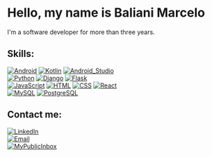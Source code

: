 # Hello, my name is Baliani Marcelo

I'm a software developer for more than three years.

## Skills:
[![Android](https://img.shields.io/badge/Android-3DDC84?style=for-the-badge&logo=android&logoColor=white&labelColor=101010)]()
[![Kotlin](https://img.shields.io/badge/Kotlin-0095D5?style=for-the-badge&logo=kotlin&logoColor=white&labelColor=101010)]()
[![Android_Studio](https://img.shields.io/badge/Android_Studio-3DDC84?style=for-the-badge&logo=android-studio&logoColor=white&labelColor=101010)]()
</br>
[![Python](https://img.shields.io/badge/Python-3776AB?style=for-the-badge&logo=python&logoColor=white&labelColor=101010)]()
[![Django](https://img.shields.io/badge/Django-092E20?style=for-the-badge&logo=django&logoColor=white&labelColor=101010)]()
[![Flask](https://img.shields.io/badge/Flask-000000?style=for-the-badge&logo=flask&logoColor=white&labelColor=101010)]()
</br>
[![JavaScript](https://img.shields.io/badge/JavaScript-F7DF1E?style=for-the-badge&logo=javascript&logoColor=white&labelColor=101010)]()
[![HTML](https://img.shields.io/badge/HTML-239120?style=for-the-badge&logo=html5&logoColor=white&labelColor=101010)]()
[![CSS](https://img.shields.io/badge/CSS-239120?&style=for-the-badge&logo=css3&logoColor=white&labelColor=101010)]()
[![React](https://img.shields.io/badge/React-20232A?style=for-the-badge&logo=react&logoColor=61DAFB&labelColor=101010)]()
</br>
[![MySQL](https://img.shields.io/badge/MySQL-4479A1?style=for-the-badge&logo=mysql&logoColor=white&labelColor=101010)]()
[![PostgreSQL](https://img.shields.io/badge/PostgreSQL-316192?style=for-the-badge&logo=postgresql&logoColor=white&labelColor=101010)]()
</br>

## Contact me:

[![LinkedIn](https://img.shields.io/badge/LinkedIn-Baliani_Marcelo-0077B5?style=for-the-badge&logo=linkedin&logoColor=white&labelColor=101010)](https://www.linkedin.com/in/marcelo-baliani-88b662a1/)
</br>
[![Email](https://img.shields.io/badge/baliani.m85@gmail.com-my_personal_email-D14836?style=for-the-badge&logo=gmail&logoColor=white&labelColor=101010)](mailto:braismoure@mouredev.com)
</br>
[![MyPublicInbox](https://img.shields.io/badge/Cofee_Thank_you!-orange?style=for-the-badge&logo=buy-me-a-coffee&logoColor=white&labelColor=101010)](https://www.buymeacoffee.com/mbaliani)
